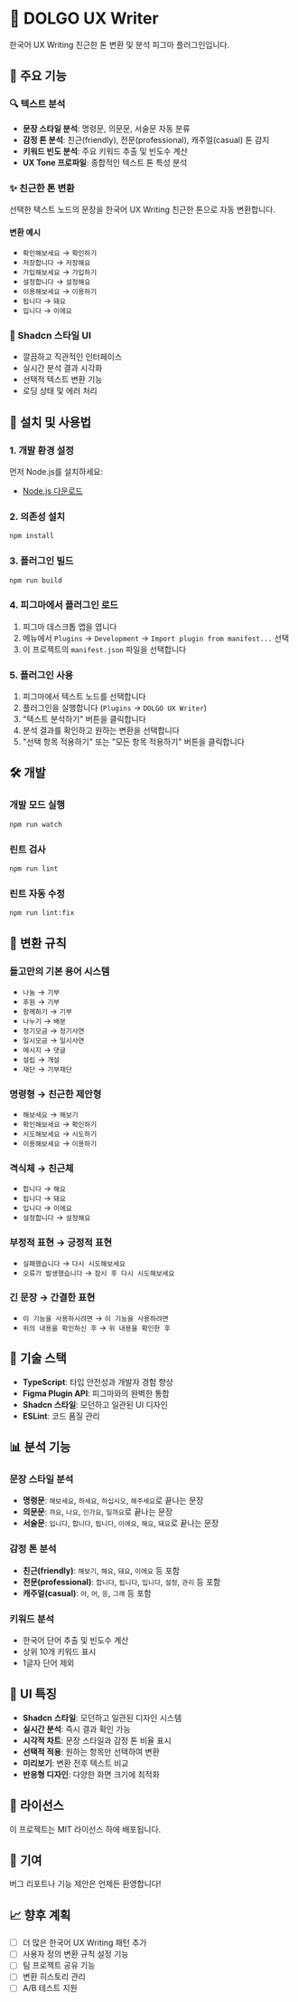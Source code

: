# 🎯 DOLGO UX Writer

한국어 UX Writing 친근한 톤 변환 및 분석 피그마 플러그인입니다.

## 📖 주요 기능

### 🔍 텍스트 분석
- **문장 스타일 분석**: 명령문, 의문문, 서술문 자동 분류
- **감정 톤 분석**: 친근(friendly), 전문(professional), 캐주얼(casual) 톤 감지
- **키워드 빈도 분석**: 주요 키워드 추출 및 빈도수 계산
- **UX Tone 프로파일**: 종합적인 텍스트 톤 특성 분석

### ✨ 친근한 톤 변환
선택한 텍스트 노드의 문장을 한국어 UX Writing 친근한 톤으로 자동 변환합니다.

#### 변환 예시
- `확인해보세요` → `확인하기`
- `저장합니다` → `저장해요`
- `가입해보세요` → `가입하기`
- `설정합니다` → `설정해요`
- `이용해보세요` → `이용하기`
- `됩니다` → `돼요`
- `입니다` → `이에요`

### 🎨 Shadcn 스타일 UI
- 깔끔하고 직관적인 인터페이스
- 실시간 분석 결과 시각화
- 선택적 텍스트 변환 기능
- 로딩 상태 및 에러 처리

## 🚀 설치 및 사용법

### 1. 개발 환경 설정

먼저 Node.js를 설치하세요:
- [Node.js 다운로드](https://nodejs.org/en/download/)

### 2. 의존성 설치

```bash
npm install
```

### 3. 플러그인 빌드

```bash
npm run build
```

### 4. 피그마에서 플러그인 로드

1. 피그마 데스크톱 앱을 엽니다
2. 메뉴에서 `Plugins` → `Development` → `Import plugin from manifest...` 선택
3. 이 프로젝트의 `manifest.json` 파일을 선택합니다

### 5. 플러그인 사용

1. 피그마에서 텍스트 노드를 선택합니다
2. 플러그인을 실행합니다 (`Plugins` → `DOLGO UX Writer`)
3. "텍스트 분석하기" 버튼을 클릭합니다
4. 분석 결과를 확인하고 원하는 변환을 선택합니다
5. "선택 항목 적용하기" 또는 "모든 항목 적용하기" 버튼을 클릭합니다

## 🛠️ 개발

### 개발 모드 실행
```bash
npm run watch
```

### 린트 검사
```bash
npm run lint
```

### 린트 자동 수정
```bash
npm run lint:fix
```

## 📝 변환 규칙

### 돌고만의 기본 용어 시스템
- `나눔` → `기부`
- `후원` → `기부`
- `함께하기` → `기부`
- `나누기` → `배분`
- `정기모금` → `정기사연`
- `일시모금` → `일시사연`
- `메시지` → `댓글`
- `설립` → `개설`
- `재단` → `기부재단`

### 명령형 → 친근한 제안형
- `해보세요` → `해보기`
- `확인해보세요` → `확인하기`
- `시도해보세요` → `시도하기`
- `이용해보세요` → `이용하기`

### 격식체 → 친근체
- `합니다` → `해요`
- `됩니다` → `돼요`
- `입니다` → `이에요`
- `설정합니다` → `설정해요`

### 부정적 표현 → 긍정적 표현
- `실패했습니다` → `다시 시도해보세요`
- `오류가 발생했습니다` → `잠시 후 다시 시도해보세요`

### 긴 문장 → 간결한 표현
- `이 기능을 사용하시려면` → `이 기능을 사용하려면`
- `위의 내용을 확인하신 후` → `위 내용을 확인한 후`

## 🔧 기술 스택

- **TypeScript**: 타입 안전성과 개발자 경험 향상
- **Figma Plugin API**: 피그마와의 완벽한 통합
- **Shadcn 스타일**: 모던하고 일관된 UI 디자인
- **ESLint**: 코드 품질 관리

## 📊 분석 기능

### 문장 스타일 분석
- **명령문**: `해보세요`, `하세요`, `하십시오`, `해주세요`로 끝나는 문장
- **의문문**: `까요`, `나요`, `인가요`, `일까요`로 끝나는 문장
- **서술문**: `입니다`, `합니다`, `됩니다`, `이에요`, `해요`, `돼요`로 끝나는 문장

### 감정 톤 분석
- **친근(friendly)**: `해보기`, `해요`, `돼요`, `이에요` 등 포함
- **전문(professional)**: `합니다`, `됩니다`, `입니다`, `설정`, `관리` 등 포함
- **캐주얼(casual)**: `야`, `어`, `응`, `그래` 등 포함

### 키워드 분석
- 한국어 단어 추출 및 빈도수 계산
- 상위 10개 키워드 표시
- 1글자 단어 제외

## 🎨 UI 특징

- **Shadcn 스타일**: 모던하고 일관된 디자인 시스템
- **실시간 분석**: 즉시 결과 확인 가능
- **시각적 차트**: 문장 스타일과 감정 톤 비율 표시
- **선택적 적용**: 원하는 항목만 선택하여 변환
- **미리보기**: 변환 전후 텍스트 비교
- **반응형 디자인**: 다양한 화면 크기에 최적화

## 📄 라이선스

이 프로젝트는 MIT 라이선스 하에 배포됩니다.

## 🤝 기여

버그 리포트나 기능 제안은 언제든 환영합니다!

## 📈 향후 계획

- [ ] 더 많은 한국어 UX Writing 패턴 추가
- [ ] 사용자 정의 변환 규칙 설정 기능
- [ ] 팀 프로젝트 공유 기능
- [ ] 변환 히스토리 관리
- [ ] A/B 테스트 지원

